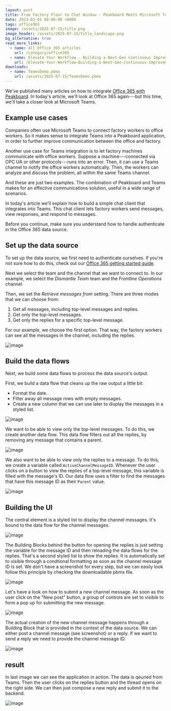 ```yaml
---
layout: post
title: From Factory Floor to Chat Window - Peakboard Meets Microsoft Teams
date: 2023-03-01 00:00:00 +0000
tags: office365
image: /assets/2025-07-15/title.png
image_header: /assets/2025-07-15/title_landscape.png
bg_alternative: true
read_more_links:
  - name: All Office 365 articles
    url: /category/office365
  - name: Elevate Your Workflow - Building a Next-Gen Continuous Improvement Board with Office 365 ToDo
    url: /Elevate-Your-Workflow-Building-a-Next-Gen-Continuous-Improvement-Board-with-Office-365-ToDo.html
downloads:
  - name: TeamsDemo.pbmx
    url: /assets/2025-07-15/TeamsDemo.pbmx
---
```

We've published many articles on how to integrate [Office 365 with Peakboard](/category/office365). In today's article, we'll look at Office 365 again---but this time, we'll take a closer look at Microsoft Teams.

## Example use cases

Companies often use Microsoft Teams to connect factory workers to office workers. So it makes sense to integrate Teams into a Peakboard application, in order to further improve communication between the office and factory. 

Another use case for Teams integration is to let factory machines communicate with office workers. Suppose a machine---connected via OPC UA or other protocols---runs into an error. Then, it can use a Teams channel to notify the office workers automatically. Then, the workers can analyze and discuss the problem, all within the same Teams channel.

And these are just two examples. The combination of Peakboard and Teams makes for an effective communications solution, useful in a wide range of scenarios.

In today's article we'll explain how to build a simple chat client that integrates into Teams. This chat client lets factory workers send messages, view responses, and respond to messages.

Before you continue, make sure you understand how to handle authenticate in the Office 365 data source. 

## Set up the data source

To set up the data source, we first need to authenticate ourselves. If you're not sure how to do this, check out our [Office 365 getting started guide](/Getting-started-with-the-new-Office-365-Data-Sources.html).

Next we select the team and the channel that we want to connect to. In our example, we select the *Dismantle Team* team and the *Frontline Operations* channel.

Then, we set the *Retrieve messages from* setting. There are three modes that we can choose from:
1. Get all messages, including top-level messages and replies.
2. Get only the top-level messages.
3. Get only the replies for a specific top-level message.

For our example, we choose the first option. That way, the factory workers can see all the messages in the channel, including the replies.

![image](/assets/2025-07-15/010.png)

## Build the data flows

Next, we build some data flows to process the data source's output.

First, we build a data flow that cleans up the raw output a little bit:
* Format the date.
* Filter away all message rows with empty messages.
* Create a new column that we can use later to display the messages in a styled list.

![image](/assets/2025-07-15/020.png)

We want to be able to view only the top-level messages. To do this, we create another data flow. This data flow filters out all the replies, by removing any message that contains a parent.

![image](/assets/2025-07-15/030.png)

We also want to be able to view only the replies to a message. To do this, we create a variable called `ActiveChannelMessageID`. Whenever the user clicks on a button to view the replies of a top-level message, this variable is filled with the message's ID. Our data flow uses a filter to find the messages that have this message ID as their `Parent` value.

![image](/assets/2025-07-15/040.png)

## Building the UI

The central element is a styled list to display the channel messages. It's bound to the data flow for the channel messages.

![image](/assets/2025-07-15/050.png)

The Building Blocks behind the button for opening the replies is just setting the variable for the message ID and then reloading the data flows for the replies. That's a second styled list to show the replies. It is automatically set to visible through a condtional formatting as soon as the channel message ID is set. We don't have a screenshot for every step, but we can easily look follow this principle by checking the downloadable pbmx file.

![image](/assets/2025-07-15/055.png)

Let's have a look on how to submit a new channel message. As soon as the user click on the "New post" button, a group of controls are set to visible to form a pop up for submitting the new message.

![image](/assets/2025-07-15/060.png)

The actual creation of the new channel message happens through a Building Block that is provided in the context of the data source. We can either post a channel message (see screenshot) or a reply. If we want to send a reply we need to provide the channel message ID.

![image](/assets/2025-07-15/065.png)

## result

In last image we can see the application in action. The data is qeuried from Teams. Then the user clicks on the replies button and the thread opens on the right side. We can then just compose a new reply and submit it to the backend.

![image](/assets/2025-07-15/result.gif)

